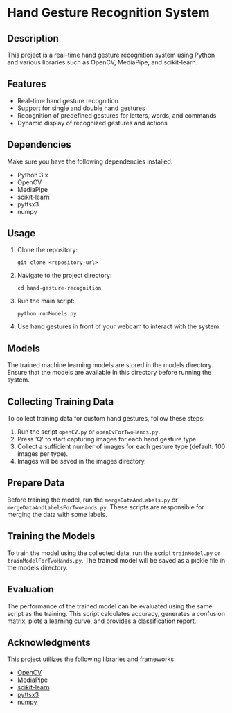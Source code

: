 # Hand Gesture Recognition System

## Description
This project is a real-time hand gesture recognition system using Python and various libraries such as OpenCV, MediaPipe, and scikit-learn.

## Features
- Real-time hand gesture recognition
- Support for single and double hand gestures
- Recognition of predefined gestures for letters, words, and commands
- Dynamic display of recognized gestures and actions

## Dependencies
Make sure you have the following dependencies installed:
- Python 3.x
- OpenCV
- MediaPipe
- scikit-learn
- pyttsx3
- numpy

## Usage
1. Clone the repository:
   ```
   git clone <repository-url>
   ```
2. Navigate to the project directory:
   ```
   cd hand-gesture-recognition
   ```
3. Run the main script:
   ```
   python runModels.py
   ```
4. Use hand gestures in front of your webcam to interact with the system.

## Models
The trained machine learning models are stored in the models directory. Ensure that the models are available in this directory before running the system.

## Collecting Training Data
To collect training data for custom hand gestures, follow these steps:
1. Run the script `openCV.py` or `openCvForTwoHands.py`.
2. Press 'Q' to start capturing images for each hand gesture type.
3. Collect a sufficient number of images for each gesture type (default: 100 images per type).
4. Images will be saved in the images directory.

## Prepare Data
Before training the model, run the `mergeDataAndLabels.py` or `mergeDataAndLabelsForTwoHands.py`. These scripts are responsible for merging the data with some labels.

## Training the Models
To train the model using the collected data, run the script `trainModel.py` or `trainModelForTwoHands.py`. The trained model will be saved as a pickle file in the models directory.

## Evaluation
The performance of the trained model can be evaluated using the same script as the training. This script calculates accuracy, generates a confusion matrix, plots a learning curve, and provides a classification report.

## Acknowledgments
This project utilizes the following libraries and frameworks:
- [OpenCV](https://opencv.org/)
- [MediaPipe](https://mediapipe.dev/)
- [scikit-learn](https://scikit-learn.org/)
- [pyttsx3](https://pypi.org/project/pyttsx3/)
- [numpy](https://numpy.org/)
